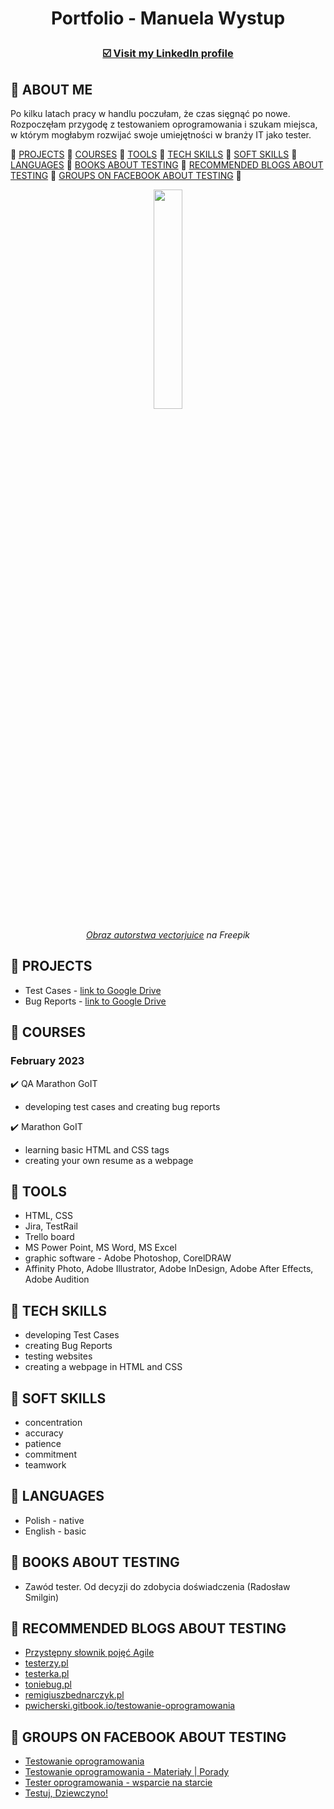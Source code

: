 # <p align="center">Portfolio - Manuela Wystup</p>

### <p align="center"><a href="https://www.linkedin.com/in/manuela-wystup/" target="_blank">☑️ Visit my <b>LinkedIn</b> profile</a></p>

## 🔹 ABOUT ME

Po kilku latach pracy w handlu poczułam, że czas sięgnąć po nowe. Rozpoczęłam przygodę z testowaniem oprogramowania i szukam miejsca, w którym mogłabym rozwijać swoje umiejętności w branży IT jako tester.

🔹 [PROJECTS](#projects) 🔹 [COURSES](#courses) 🔹 [TOOLS](#tools) 🔹 [TECH SKILLS](#techskills) 🔹 [SOFT SKILLS](#softskills) 🔹 [LANGUAGES](#languages) 🔹 [BOOKS ABOUT TESTING](#books) 🔹 [RECOMMENDED BLOGS ABOUT TESTING](#blogs) 🔹 [GROUPS ON FACEBOOK ABOUT TESTING](#face) 🔹

<p align="center"><img src="https://img.freepik.com/darmowe-wektory/ilustracja-wektorowa-abstrakcyjne-pojecie-eksploracji-danych-badanie-danych-eksploracja-informacji-pozyskiwanie-hurtowni-informacji-technika-zbierania-znajdowanie-wzorcow-sztuczna-inteligencja-abstrakcyjna-metafora-uczenia-maszynowego_335657-2514.jpg?w=740&t=st=1681209043~exp=1681209643~hmac=74acbc0f4a9f5b161b12d70a2436b798c870e725e492761a8030148c1d72abc5" width="30%" height="30%"></p>

<i><p align="center"><a href="https://pl.freepik.com/darmowe-wektory/ilustracja-wektorowa-abstrakcyjne-pojecie-eksploracji-danych-badanie-danych-eksploracja-informacji-pozyskiwanie-hurtowni-informacji-technika-zbierania-znajdowanie-wzorcow-sztuczna-inteligencja-abstrakcyjna-metafora-uczenia-maszynowego_11669384.htm#from_view=detail_alsolike" target="_blank">Obraz autorstwa vectorjuice</a> na Freepik</p></i>

## 🔹 <a name="projects">PROJECTS</a>

* <a name="testcases">Test Cases - [link to Google Drive](https://drive.google.com/drive/folders/1uRpx4_OgXgrH7y2ioXnRnO88qZUV_jfE?usp=sharing)</a>
* <a name="bugreports">Bug Reports - [link to Google Drive](https://drive.google.com/drive/folders/1bXRDoh7Rx4Mj8fWwafv0iggPIZbc3sP8?usp=sharing)</a>

## 🔹 <a name="courses">COURSES</a>

### February 2023

✔️ QA Marathon GoIT
* developing test cases and creating bug reports

✔️ Marathon GoIT
* learning basic HTML and CSS tags
* creating your own resume as a webpage

## 🔹 <a name="tools">TOOLS</a>

* HTML, CSS
* Jira, TestRail
* Trello board
* MS Power Point, MS Word, MS Excel
* graphic software - Adobe Photoshop, CorelDRAW
* Affinity Photo, Adobe Illustrator, Adobe InDesign, Adobe After Effects, Adobe Audition

## 🔹 <a name="techskills">TECH SKILLS</a>

* developing Test Cases
* creating Bug Reports
* testing websites
* creating a webpage in HTML and CSS

## 🔹 <a name="softskills">SOFT SKILLS</a>

* concentration
* accuracy
* patience
* commitment
* teamwork

## 🔹 <a name="languages">LANGUAGES</a>

* Polish - native
* English - basic

## 🔹 <a name="books">BOOKS ABOUT TESTING</a>

* Zawód tester. Od decyzji do zdobycia doświadczenia (Radosław Smilgin)

## 🔹 <a name="blogs">RECOMMENDED BLOGS ABOUT TESTING</a>

* [Przystępny słownik pojęć Agile](https://sii.pl/blog/przystepny-slownik-pojec-agile/?category=zarzadzanie-projektami&tag=agile,dictionary,scrum)
* [testerzy.pl](http://testerzy.pl)
* [testerka.pl](http://testerka.pl)
* [toniebug.pl](https://www.toniebug.pl)
* [remigiuszbednarczyk.pl](https://remigiuszbednarczyk.pl)
* [pwicherski.gitbook.io/testowanie-oprogramowania](https://pwicherski.gitbook.io/testowanie-oprogramowania)

## 🔹 <a name="face">GROUPS ON FACEBOOK ABOUT TESTING</a>

* [Testowanie oprogramowania](https://www.facebook.com/groups/TestowanieOprogramowania)
* [Testowanie oprogramowania - Materiały | Porady](https://www.facebook.com/groups/testowanie)
* [Tester oprogramowania - wsparcie na starcie](https://www.facebook.com/groups/testeroprogramowania)
* [Testuj, Dziewczyno!](https://www.facebook.com/groups/testujdziewczyno)
